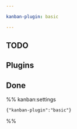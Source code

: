 ```yaml
---

kanban-plugin: basic

---
```



## TODO

## Plugins

## Done

%% kanban:settings
```
{"kanban-plugin":"basic"}
```
%%
